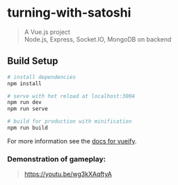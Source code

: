 # turning-with-satoshi

> A Vue.js project <br />
> Node.js, Express, Socket.IO, MongoDB on backend

## Build Setup

``` bash
# install dependencies
npm install

# serve with hot reload at localhost:3004
npm run dev
npm run serve

# build for production with minification
npm run build
```

For more information see the [docs for vueify](https://github.com/vuejs/vueify).

### Demonstration of gameplay:

>https://youtu.be/wg3kXAqftyA
